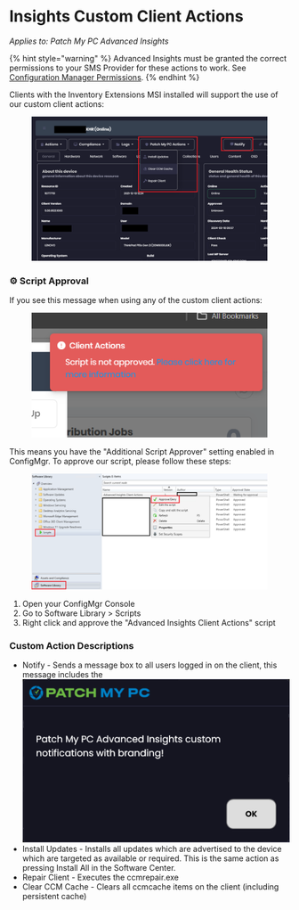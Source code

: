 # Insights Custom Client Actions

_Applies to: Patch My PC Advanced Insights_

{% hint style="warning" %}
Advanced Insights must be granted the correct permissions to your SMS Provider for these actions to work. See [Configuration Manager Permissions](../insights-configuration-manager-permission-requirements.md).
{% endhint %}

Clients with the Inventory Extensions MSI installed will support the use of our custom client actions:

<figure><img src="../../_images/gitbook/ClientActions.png" alt=""><figcaption></figcaption></figure>

### ⚙ Script Approval

If you see this message when using any of the custom client actions:

<figure><img src="../../_images/gitbook/image%20%28968%29.png" alt=""><figcaption></figcaption></figure>

This means you have the "Additional Script Approver" setting enabled in ConfigMgr. To approve our script, please follow these steps:

<figure><img src="../../_images/gitbook/script%20approval.png" alt=""><figcaption></figcaption></figure>

1. Open your ConfigMgr Console
2. Go to Software Library > Scripts
3. Right click and approve the "Advanced Insights Client Actions" script

### Custom Action Descriptions

* Notify - Sends a message box to all users logged in on the client, this message includes the \
  ![](<../../_images/gitbook/image%20%282261).png>)
* Install Updates - Installs all updates which are advertised to the device which are targeted as available or required. This is the same action as pressing Install All in the Software Center.
* Repair Client - Executes the ccmrepair.exe
* Clear CCM Cache - Clears all ccmcache items on the client (including persistent cache)
